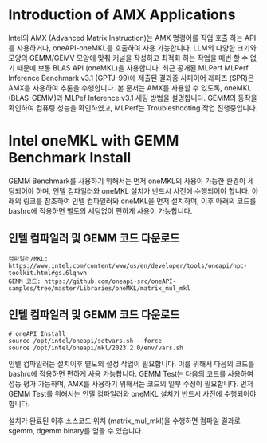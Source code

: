 # Introduction of AMX Applications
Intel의 AMX (Advanced Matrix Instruction)는 AMX 명령어를 직업 호출 하는 API를 사용하거나, oneAPI-oneMKL를 호출하여 사용 가능합니다. 
LLM의 다양한 크기와 모양의 GEMM/GEMV 모양에 맞춰 커널을 작성하고 최적화 하는 작업을 매번 할 수 없기 때문에 보통 BLAS API (oneMKL)을 사용합니다. 
최근 공개된 MLPerf MLPerf Inference Benchmark v3.1 (GPTJ-99)에 제출된 결과중 사피이어 래피즈 (SPR)은 AMX를 사용하여 추론을 수행합니다. 
본 문서는 AMX를 사용할 수 있도록, oneMKL (BLAS-GEMM)과 MLPef Inference v3.1 세팅 방법을 설명합니다. 
GEMM의 동작을 확인하여 컴퓨팅 성능을 확인하였고, MLPerf는 Troubleshooting 작업 진행중입니다.

# Intel oneMKL with GEMM Benchmark Install
GEMM Benchmark를 사용하기 위해서는 먼저 oneMKL의 사용이 가능한 환경이 세팅되어야 하며, 인텔 컴파일러와 oneMKL 설치가 반드시 사전에 수행되어야 합니다. 
아래의 링크를 참조하여 인텔 컴파일러와 oneMKL을 먼저 설치하며, 이후 아래의 코드를 bashrc에 적용하면 별도의 세팅없이 편하게 사용이 가능합니다.

## 인텔 컴파일러 및 GEMM 코드 다운로드
```
컴파일러/MKL: https://www.intel.com/content/www/us/en/developer/tools/oneapi/hpc-toolkit.html#gs.6lqnvh   
GEMM 코드: https://github.com/oneapi-src/oneAPI-samples/tree/master/Libraries/oneMKL/matrix_mul_mkl   
```
## 인텔 컴파일러 및 GEMM 코드 다운로드
```
# oneAPI Install
source /opt/intel/oneapi/setvars.sh --force
source /opt/intel/oneapi/mkl/2023.2.0/env/vars.sh
```

인텔 컴파일러는 설치이후 별도의 설정 작업이 필요합니다. 이를 위해서 다음의 코드를 bashrc에 적용하면 편하게 사용 가능합니다.
GEMM Test는 다음의 코드를 사용하여 성능 평가 가능하며, AMX를 사용하기 위해서는 코드의 일부 수정이 필요합니다. 
먼저 GEMM Test를 위해서는 인텔 컴파일러와 oneMKL 설치가 반드시 사전에 수행되어야 합니다.  


설치가 완료된 이후 소스코드 위치 (matrix_mul_mkl)을 수행하면 컴파일 결과로 sgemm, dgemm binary를 얻을 수 있습니다.


